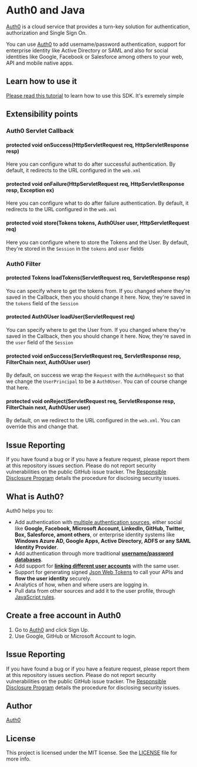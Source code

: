 # Auth0 and Java

[Auth0](https://www.auth0.com) is a cloud service that provides a turn-key solution for authentication, authorization and Single Sign On. 

You can use  [Auth0](https://www.auth0.com) to add username/password authentication, support for enterprise identity like Active Directory or SAML and also for social identities like Google, Facebook or Salesforce among others to your web, API and mobile native apps. 

## Learn how to use it

[Please read this tutorial](https://docs.auth0.com/server-platforms/java) to learn how to use this SDK. It's exremely simple

## Extensibility points
### Auth0 Servlet Callback

#### protected void onSuccess(HttpServletRequest req, HttpServletResponse resp)

Here you can configure what to do after successful authentication. By default, it redirects to the URL configured in the `web.xml`

####	protected void onFailure(HttpServletRequest req, HttpServletResponse resp, Exception ex) 

Here you can configure what to do after failure authentication. By default, it redirects to the URL configured in the `web.xml`
			
#### protected void store(Tokens tokens, Auth0User user, HttpServletRequest req)

Here you can configure where to store the Tokens and the User. By default, they're stored in the `Session` in the `tokens` and `user` fields

### Auth0 Filter

#### protected Tokens loadTokens(ServletRequest req, ServletResponse resp)

You can specify where to get the tokens from. If you changed where they're saved in the Callback, then you should change it here. Now, they're saved in the `tokens` field of the `Session`

#### protected Auth0User loadUser(ServletRequest req)

You can specify where to get the User from. If you changed where they're saved in the Callback, then you should change it here. Now, they're saved in the `user` field of the `Session`

#### protected void onSuccess(ServletRequest req, ServletResponse resp, FilterChain next, Auth0User user)

By default, on success we wrap the `Request` with the `Auth0Request` so that we change the `UserPrincipal` to be a `Auth0User`. You can of course change that here.

#### protected void onReject(ServletRequest req, ServletResponse resp, FilterChain next, Auth0User user)

By default, on we redirect to the URL configured in the `web.xml`. You can override this and change that.

## Issue Reporting

If you have found a bug or if you have a feature request, please report them at this repository issues section. Please do not report security vulnerabilities on the public GitHub issue tracker. The [Responsible Disclosure Program](https://auth0.com/whitehat) details the procedure for disclosing security issues.

## What is Auth0?

Auth0 helps you to:

* Add authentication with [multiple authentication sources](https://docs.auth0.com/identityproviders), either social like **Google, Facebook, Microsoft Account, LinkedIn, GitHub, Twitter, Box, Salesforce, amont others**, or enterprise identity systems like **Windows Azure AD, Google Apps, Active Directory, ADFS or any SAML Identity Provider**.
* Add authentication through more traditional **[username/password databases](https://docs.auth0.com/mysql-connection-tutorial)**.
* Add support for **[linking different user accounts](https://docs.auth0.com/link-accounts)** with the same user.
* Support for generating signed [Json Web Tokens](https://docs.auth0.com/jwt) to call your APIs and **flow the user identity** securely.
* Analytics of how, when and where users are logging in.
* Pull data from other sources and add it to the user profile, through [JavaScript rules](https://docs.auth0.com/rules).

## Create a free account in Auth0

1. Go to [Auth0](https://auth0.com) and click Sign Up.
2. Use Google, GitHub or Microsoft Account to login.

## Issue Reporting

If you have found a bug or if you have a feature request, please report them at this repository issues section. Please do not report security vulnerabilities on the public GitHub issue tracker. The [Responsible Disclosure Program](https://auth0.com/whitehat) details the procedure for disclosing security issues.

## Author

[Auth0](auth0.com)

## License

This project is licensed under the MIT license. See the [LICENSE](LICENSE.txt) file for more info.
